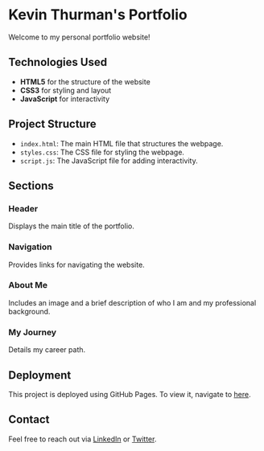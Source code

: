 # Kevin Thurman's Portfolio

Welcome to my personal portfolio website!

## Technologies Used

- **HTML5** for the structure of the website
- **CSS3** for styling and layout
- **JavaScript** for interactivity

## Project Structure

- `index.html`: The main HTML file that structures the webpage.
- `styles.css`: The CSS file for styling the webpage.
- `script.js`: The JavaScript file for adding interactivity.

## Sections

### Header

Displays the main title of the portfolio.

### Navigation

Provides links for navigating the website.

### About Me

Includes an image and a brief description of who I am and my professional background.

### My Journey

Details my career path.


## Deployment

This project is deployed using GitHub Pages. To view it, navigate to [here](https://kevinthurman.github.io/#).

## Contact

Feel free to reach out via [LinkedIn](https://www.linkedin.com/in/kevinsthurman) or [Twitter](https://twitter.com/kevinsthurman).

